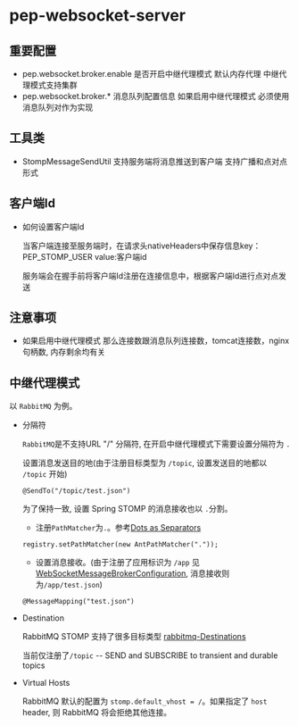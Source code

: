 pep-websocket-server
=============

重要配置
----
- pep.websocket.broker.enable 是否开启中继代理模式 默认内存代理 中继代理模式支持集群
- pep.websocket.broker.* 消息队列配置信息 如果启用中继代理模式 必须使用消息队列对作为实现

工具类
----
- StompMessageSendUtil 支持服务端将消息推送到客户端 支持广播和点对点形式

客户端Id
----
- 如何设置客户端Id 
 
  当客户端连接至服务端时，在请求头nativeHeaders中保存信息key：PEP_STOMP_USER value:客户端id
  
  服务端会在握手前将客户端Id注册在连接信息中，根据客户端Id进行点对点发送

注意事项
----
- 如果启用中继代理模式 那么连接数跟消息队列连接数，tomcat连接数，nginx句柄数, 内存剩余均有关

中继代理模式
----
以 `RabbitMQ` 为例。

- 分隔符

    `RabbitMQ`是不支持URL "/" 分隔符, 在开启中继代理模式下需要设置分隔符为 `.`
    
    设置消息发送目的地(由于注册目标类型为 `/topic`, 设置发送目的地都以 `/topic` 开始)
    
    ```
    @SendTo("/topic/test.json")
    ```
    为了保持一致, 设置 Spring STOMP 的消息接收也以 `.`分割。
    
    - 注册`PathMatcher`为`.`。参考[Dots as Separators](https://docs.spring.io/spring/docs/current/spring-framework-reference/web.html#websocket-stomp-destination-separator)
     
    ```
    registry.setPathMatcher(new AntPathMatcher("."));
    ```
    - 设置消息接收。(由于注册了应用标识为 `/app` 见 [WebSocketMessageBrokerConfiguration](./src/main/java/com/proper/enterprise/platform/websocket/WebSocketMessageBrokerConfiguration.java), 消息接收则为`/app/test.json`)
    ```
    @MessageMapping("test.json")
    ```

- Destination

    RabbitMQ STOMP 支持了很多目标类型 [rabbitmq-Destinations](https://www.rabbitmq.com/stomp.html#d)
    
    当前仅注册了`/topic` -- SEND and SUBSCRIBE to transient and durable topics

- Virtual Hosts

    RabbitMQ 默认的配置为 `stomp.default_vhost = /`。如果指定了 `host` header, 则 RabbitMQ 将会拒绝其他连接。


